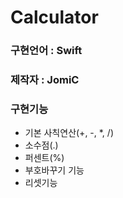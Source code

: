# Calculator

### 구현언어 : Swift
### 제작자 : JomiC
### 구현기능
- 기본 사칙연산(+, -, *, /)
- 소수점(.)
- 퍼센트(%)
- 부호바꾸기 기능
- 리셋기능

